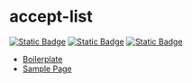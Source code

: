 # accept-list

[![Static Badge](https://img.shields.io/badge/GitHub%20Repo-6e5494)](https://github.com/JamesRobertHugginsNgo/accept-list)
[![Static Badge](https://img.shields.io/badge/GitHub%20Page-4078c0)](https://jamesroberthugginsngo.github.io/accept-list/)
[![Static Badge](https://img.shields.io/badge/Tag-1.0.0-6cc644)](https://github.com/JamesRobertHugginsNgo/accept-list/tree/1.0.1)

- [Boilerplate](./src/script.js)
- [Sample Page](./sample/sample.html)
